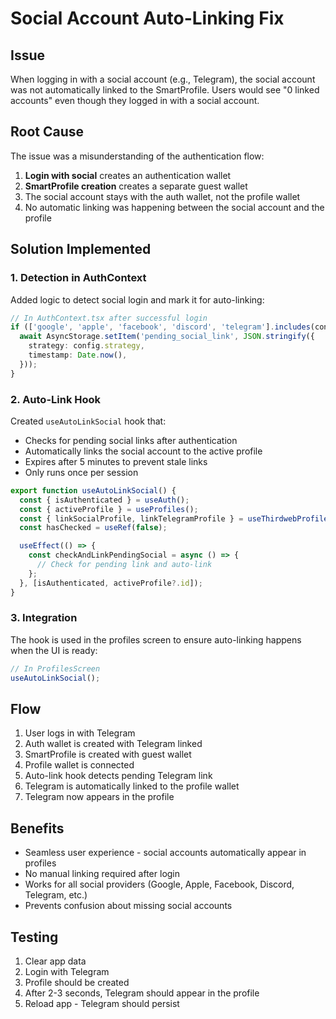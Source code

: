 # Social Account Auto-Linking Fix

## Issue

When logging in with a social account (e.g., Telegram), the social account was not automatically linked to the SmartProfile. Users would see "0 linked accounts" even though they logged in with a social account.

## Root Cause

The issue was a misunderstanding of the authentication flow:
1. **Login with social** creates an authentication wallet
2. **SmartProfile creation** creates a separate guest wallet
3. The social account stays with the auth wallet, not the profile wallet
4. No automatic linking was happening between the social account and the profile

## Solution Implemented

### 1. Detection in AuthContext

Added logic to detect social login and mark it for auto-linking:

```typescript
// In AuthContext.tsx after successful login
if (['google', 'apple', 'facebook', 'discord', 'telegram'].includes(config.strategy)) {
  await AsyncStorage.setItem('pending_social_link', JSON.stringify({
    strategy: config.strategy,
    timestamp: Date.now(),
  }));
}
```

### 2. Auto-Link Hook

Created `useAutoLinkSocial` hook that:
- Checks for pending social links after authentication
- Automatically links the social account to the active profile
- Expires after 5 minutes to prevent stale links
- Only runs once per session

```typescript
export function useAutoLinkSocial() {
  const { isAuthenticated } = useAuth();
  const { activeProfile } = useProfiles();
  const { linkSocialProfile, linkTelegramProfile } = useThirdwebProfiles();
  const hasChecked = useRef(false);

  useEffect(() => {
    const checkAndLinkPendingSocial = async () => {
      // Check for pending link and auto-link
    };
  }, [isAuthenticated, activeProfile?.id]);
}
```

### 3. Integration

The hook is used in the profiles screen to ensure auto-linking happens when the UI is ready:

```typescript
// In ProfilesScreen
useAutoLinkSocial();
```

## Flow

1. User logs in with Telegram
2. Auth wallet is created with Telegram linked
3. SmartProfile is created with guest wallet
4. Profile wallet is connected
5. Auto-link hook detects pending Telegram link
6. Telegram is automatically linked to the profile wallet
7. Telegram now appears in the profile

## Benefits

- Seamless user experience - social accounts automatically appear in profiles
- No manual linking required after login
- Works for all social providers (Google, Apple, Facebook, Discord, Telegram, etc.)
- Prevents confusion about missing social accounts

## Testing

1. Clear app data
2. Login with Telegram
3. Profile should be created
4. After 2-3 seconds, Telegram should appear in the profile
5. Reload app - Telegram should persist
